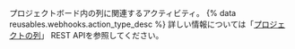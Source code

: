プロジェクトボード内の列に関連するアクティビティ。 {% data reusables.webhooks.action_type_desc %} 詳しい情報については「[プロジェクトの列](/rest/reference/projects#columns)」 REST APIを参照してください。
